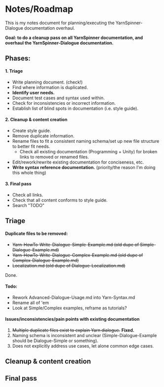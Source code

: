 # Notes/Roadmap

This is my notes document for planning/executing the YarnSpinner-Dialogue documentation overhaul.

**Goal: to do a cleanup pass on all YarnSpinner documentation, and overhaul the YarnSpinner-Dialogue documentation.**

## Phases:

#### 1. Triage

* Write planning document. (check!)
* Find where information is duplicated.
* **Identify user needs.**
* Document test cases and syntax used within.
* Check for inconsistencies or incorrect information.
* Establish list of blind spots in documentation (i.e. style guide).

#### 2. Cleanup & content creation

* Create style guide.
* Remove duplicate information.
* Rename files to fit a consistent naming schema/set up new file structure to better fit needs.
    * Check all existing documentation (Programming + Unity) for broken links to removed or renamed files.
* Edit/rework/rewrite existing documentation for conciseness, etc.
* **Write syntax reference documentation.** (priority/the reason I'm doing this whole thing)

#### 3. Final pass

* Check all links.
* Check that all content conforms to style guide.
* Search "TODO"

## Triage

#### Duplicate files to be removed:

* ~~Yarn-HowTo-Write-Dialogue-Simple-Example.md (old dupe of Simple-Dialogue-Example.md)~~
* ~~Yarn-HowTo-Write-Dialogue-Complex-Example.md (old dupe of Complex-Dialogue-Example.md)~~
* ~~Localization.md (old dupe of Dialogue-Localization.md)~~

Done.

#### Todo:

* Rework Advanced-Dialogue-Usage.md into Yarn-Syntax.md
* Rename all of 'em
* Look at Simple/Complex examples, reframe as tutorials?

#### Issues/inconsistencies/pain points with existing documentation

1. ~~Multiple duplicate files exist to explain Yarn dialogue.~~ **Fixed.**
2. Naming schema is inconsistent and unclear (Simple-Dialogue-Example should be Dialogue-Simple or something).
3. Does not explicitly address use cases, let alone common edge cases.




## Cleanup & content creation

## Final pass